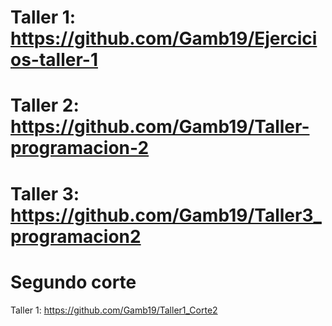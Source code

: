 # Taller 1: https://github.com/Gamb19/Ejercicios-taller-1
# Taller 2: https://github.com/Gamb19/Taller-programacion-2
# Taller 3: https://github.com/Gamb19/Taller3_programacion2
# Segundo corte

Taller 1: https://github.com/Gamb19/Taller1_Corte2
